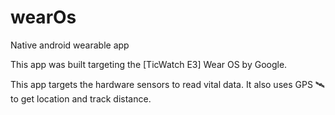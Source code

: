# wearOs
 Native android wearable app 

This app was built targeting the [TicWatch E3] Wear OS by Google.

This app targets the hardware sensors to read vital data. It also uses GPS 🛰 to get location and track distance.
